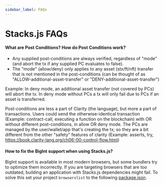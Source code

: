 ```yaml
---
sidebar_label: FAQs
---
```


# Stacks.js FAQs

#### What are Post Conditions? How do Post Conditions work?

- Any supplied post-conditions are always verified, regardless of "mode" (and abort the tx if any supplied PC evaluates to false).
- The "mode" (allow/deny) only applies to any asset (stx/ft/nft) transfer that is not mentioned in the post-conditions (can be thought of as "ALLOW-additional-asset-transfer" or "DENY-additional-asset-transfer")

Example: In deny mode, an additional asset transfer (not covered by PCs) will abort the tx. In deny mode without PCs a tx will only fail due to PCs if an asset is transferred.

Post-conditions are less a part of Clarity (the language), but more a part of transactions.
Users could send the otherwise-identical transaction (Example: contract-call, executing a function on the blockchain) with OR without different post-conditions, in allow OR deny mode.
The PCs are managed by the user/wallet/app that's creating the tx; so they are a bit different from the other "safety" features of clarity (Example: asserts, try, https://book.clarity-lang.org/ch06-00-control-flow.html)

#### How to fix the BigInt support when using Stacks.js?

BigInt support is available in most modern browsers, but some bundlers try to optimize them incorrectly. If you are targeting browsers that are too outdated, building an application with Stacks.js dependencies might fail.
To solve this set your project `browserslist` to the following [package.json](https://github.com/hirosystems/stacks.js-starters/blob/efb93261b59494f4eb34a7cb5db5d82a84bd3b7c/templates/template-react/package.json#L34-L40).

